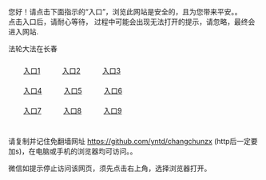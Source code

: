 您好！请点击下面指示的“入口”，浏览此网站是安全的，且为您带来平安。。 <br/>
点击入口后，请耐心等待， 过程中可能会出现无法打开的提示，请忽略，最终会进入网站. </br>

法轮大法在长春<br/>
<div style="padding:10px"><a style="margin:20px" target="_blank" href="https://d2aoew7kz3ivs7.cloudfront.net/2Qpsp?akilodkc" id="ccLink1" rel="nofollow">入口1</a> <a target="_blank" style="margin:20px" href="https://d1b8y5g7954r77.cloudfront.net/2Qpsp?pbhhnrxz" id="ccLink2" rel="nofollow">入口2</a> <a style="margin:20px" target="_blank" href="https://dv1zek8p4mxl2.cloudfront.net/2Qpsp?yhlnahul" id="ccLink3" rel="nofollow">入口3</a></div>

<div style="padding:10px" ><a style="margin:20px" target="_blank" href="https://d2aoew7kz3ivs7.cloudfront.net/2Qpsp?akilodkc" id="ccLink4" rel="nofollow">入口4</a> <a style="margin:20px" href="https://d1b8y5g7954r77.cloudfront.net/2Qpsp?pbhhnrxz" target="_blank" id="ccLink5" rel="nofollow">入口5</a> <a style="margin:20px" href="https://dv1zek8p4mxl2.cloudfront.net/2Qpsp?yhlnahul" target="_blank" id="ccLink6" rel="nofollow">入口6</a></div>

<div style="padding:10px"><a style="margin:20px" target="_blank" href="https://d2aoew7kz3ivs7.cloudfront.net/2Qpsp?akilodkc" id="ccLink7" rel="nofollow">入口7</a> <a style="margin:20px" href="https://d1b8y5g7954r77.cloudfront.net/2Qpsp?pbhhnrxz" target="_blank" id="ccLink8" rel="nofollow">入口8</a> <a style="margin:20px" target="_blank" href="https://dv1zek8p4mxl2.cloudfront.net/2Qpsp?yhlnahul" id="ccLink9" rel="nofollow">入口9</a></div>

<br/>



请复制并记住免翻墙网址 https://github.com/yntd/changchunzx (http后一定要加s)，在电脑或手机的浏览器均可访问。。<br/>

微信如提示停止访问该网页，须先点击右上角，选择浏览器打开。
